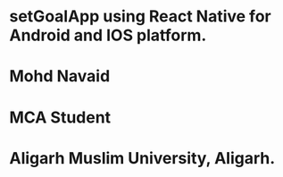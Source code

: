 # setGoalApp using React Native for Android and IOS platform.
# Mohd Navaid
# MCA Student
# Aligarh Muslim University, Aligarh.
